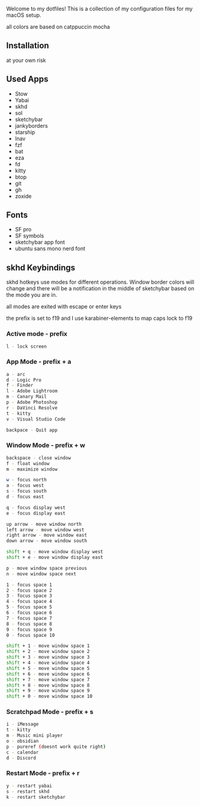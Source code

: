 
Welcome to my dotfiles! This is a collection of my configuration files for my macOS setup.

all colors are based on catppuccin mocha

## Installation

 at your own risk

## Used Apps

- Stow
- Yabai
- skhd
- sol
- sketchybar
- jankyborders
- starship
- lnav
- fzf
- bat
- eza
- fd
- kitty
- btop
- git
- gh
- zoxide

## Fonts

- SF pro
- SF symbols
- sketchybar app font
- ubuntu sans mono nerd font


## skhd Keybindings

skhd hotkeys use modes for different operations. Window border colors will change and there will be a notification in the middle of sketchybar based on the mode you are in. 

all modes are exited with escape or enter keys

the prefix is set to f19 and I use karabiner-elements to map caps lock to f19

### Active mode - prefix
```bash
l - lock screen
```

### App Mode - prefix + a
```bash
a - arc
d - Logic Pro
f - Finder
l - Adobe Lightroom
m - Canary Mail
p - Adobe Photoshop
r - DaVinci Resolve
t - kitty
v - Visual Studio Code

backpace - Quit app
```
### Window Mode - prefix + w
```bash
backspace - close window
f - float window
m - maximize window

w - focus north
a - focus west
s - focus south
d - focus east

q - focus display west
e - focus display east

up arrow - move window north
left arrow - move window west
right arrow - move window east
down arrow - move window south

shift + q - move window display west
shift + e - move window display east

p - move window space previous
n - move window space next

1 - focus space 1
2 - focus space 2
3 - focus space 3
4 - focus space 4
5 - focus space 5
6 - focus space 6
7 - focus space 7
8 - focus space 8
9 - focus space 9
0 - focus space 10

shift + 1 - move window space 1
shift + 2 - move window space 2
shift + 3 - move window space 3
shift + 4 - move window space 4
shift + 5 - move window space 5
shift + 6 - move window space 6
shift + 7 - move window space 7
shift + 8 - move window space 8
shift + 9 - move window space 9
shift + 0 - move window space 10
```
### Scratchpad Mode - prefix + s
```bash
i - iMessage
t - kitty
m - Music mini player
o - obsidian
p - pureref (doesnt work quite right)
c - calendar
d - Discord
```

### Restart Mode - prefix + r
```bash
y - restart yabai
s - restart skhd
k - restart sketchybar
```